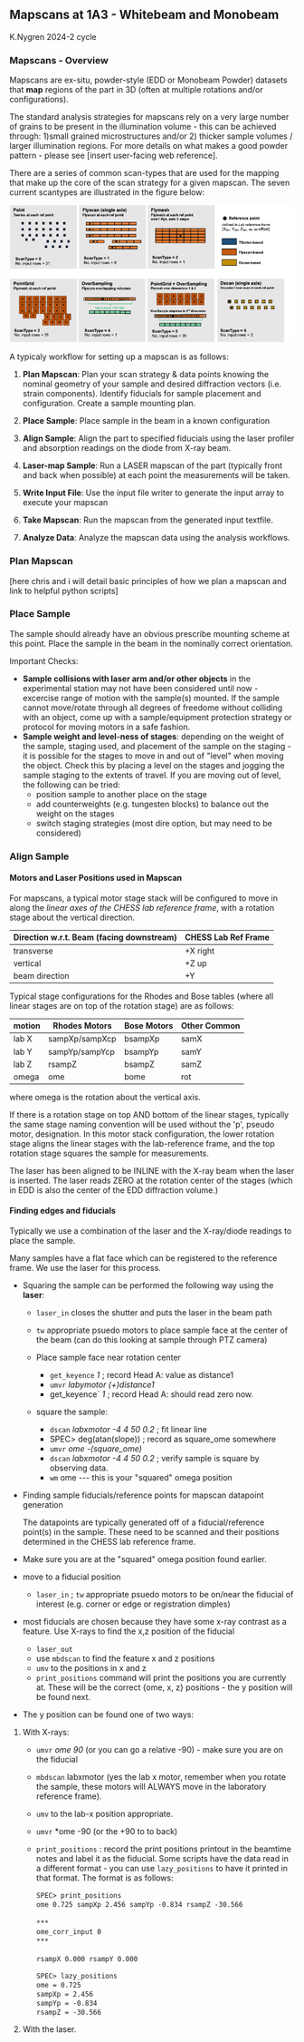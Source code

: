 ## Mapscans at 1A3 - Whitebeam and Monobeam

K.Nygren 2024-2 cycle

### Mapscans - Overview

Mapscans are ex-situ, powder-style (EDD or Monobeam Powder) datasets that **map** regions of the part in 3D (often at multiple rotations and/or configurations). 

The standard analysis strategies for mapscans rely on a very large number of grains to be present in the illumination volume - this can be achieved through: 1)small grained microstructures and/or 2) thicker sample volumes / larger illumination regions. For more details on what makes a good powder pattern - please see [insert user-facing web reference]. 

There are a series of common scan-types that are used for the mapping that make up the core of the scan strategy for a given mapscan. The seven current scantypes are illustrated in the figure below: 

![scantype_image](./figures/scantypes.png)

A typicaly workflow for setting up a mapscan is as follows:

1. **Plan Mapscan**: Plan your scan strategy & data points knowing the nominal geometry of your sample and desired diffraction vectors (i.e. strain components). Identify fiducials for sample placement and configuration. Create a sample mounting plan. 

2. **Place Sample**: Place sample in the beam in a known configuration

3. **Align Sample**: Align the part to specified fiducials using the laser profiler and absorption readings on the diode from X-ray beam. 

4. **Laser-map Sample**: Run a LASER mapscan of the part (typically front and back when possible) at each point the measurements will be taken. 

5. **Write Input File**: Use the input file writer to generate the input array to execute your mapscan

6. **Take Mapscan**: Run the mapscan from the generated input textfile.  

7. **Analyze Data**: Analyze the mapscan data using the analysis workflows. 


### Plan Mapscan 

[here chris and i will detail basic principles of how we plan a mapscan and link to helpful python scripts]





### Place Sample

The sample should already have an obvious prescribe mounting scheme at this point. Place the sample in the beam in the nominally correct orientation. 

Important Checks: 
- **Sample collisions with laser arm and/or other objects** in the experimental station may not have been considered until now - excercise range of motion with the sample(s) mounted. If the sample cannot move/rotate through all degrees of freedome without colliding with an object, come up with a sample/equipment protection strategy or protocol for moving motors in a safe fashion. 
- **Sample weight and level-ness of stages**: depending on the weight of the sample, staging used, and placement of the sample on the staging - it is possible for the stages to move in and out of "level" when moving the object. Check this by placing a level on the stages and jogging the sample staging to the extents of travel. If you are moving out of level, the following can be tried:
    - position sample to another place on the stage
    - add counterweights (e.g. tungesten blocks) to balance out the weight on the stages
    - switch staging strategies (most dire option, but may need to be considered) 

### Align Sample 

#### Motors and Laser Positions used in Mapscan

For mapscans, a typical motor stage stack will be configured to move in along the *linear axes of the CHESS lab reference frame*, with a rotation stage about the vertical direction. 

| Direction w.r.t. Beam (facing downstream)| CHESS Lab Ref Frame | 
| --------------------- | ------------- | 
| transverse        | +X right  
| vertical          | +Z up    
| beam direction    | +Y      

Typical stage configurations for the Rhodes and Bose tables (where all linear stages are on top of the rotation stage) are as follows: 

| motion | Rhodes Motors | Bose Motors | Other Common |
|------ | ----- | ----- |-----|
| lab X | sampXp/sampXcp | bsampXp | samX
| lab Y | sampYp/sampYcp | bsampYp | samY
| lab Z | rsampZ         | bsampZ  | samZ
| omega | ome            | bome    | rot

where omega is the rotation about the vertical axis. 

If there is a rotation stage on top AND bottom of the linear stages, typically the same stage naming convention will be used without the 'p', pseudo motor, designation. In this motor stack configuration, the lower rotation stage aligns the linear stages with the lab-reference frame, and the top rotation stage squares the sample for measurements.  

The laser has been aligned to be INLINE with the X-ray beam when the laser is inserted. The laser reads ZERO at the rotation center of the stages (which in EDD is also the center of the EDD diffraction volume.)

#### Finding edges and fiducials

Typically we use a combination of the laser and the X-ray/diode readings to place the sample. 

Many samples have a flat face which can be registered to the reference frame. We use the laser for this process. 

- Squaring the sample can be performed the following way using the **laser**:
    - `laser_in` closes the shutter and puts the laser in the beam path 
    - `tw` appropriate psuedo motors to place sample face at the center of the beam (can do this looking at sample through PTZ camera)
    -   Place sample face near rotation center 
        - `get_keyence` *1* ; record Head A: value as distance1
        -  `umvr` *labymotor (+)distance1*
        -  get_keyence` *1* ; record Head A: should read zero now. 

    - square the sample: 
        - `dscan` *labxmotor -4 4 50 0.2* ; fit linear line
        - SPEC> deg(atan(slope)) ; record as square_ome somewhere
        - `umvr` *ome -(square_ome)*
        - `dscan` *labxmotor -4 4 50 0.2* ; verify sample is square by observing data. 
        - `wm` ome --- this is your "squared" omega position

- Finding sample fiducials/reference points for mapscan datapoint generation

    The datapoints are typically generated off of a fiducial/reference point(s) in the sample. These need to be scanned and their positions determined in the CHESS lab reference frame. 

- Make sure you are at the "squared" omega position found earlier. 

- move to a fiducial position
    - `laser_in` ; `tw` appropriate psuedo motors to be on/near the fiducial of interest (e.g. corner or edge or registration dimples)  
  
- most fiducials are chosen because they have some x-ray contrast as a feature. Use X-rays to find the x,z position of the fiducial

    - `laser_out` 
    - use `mbdscan` to find the feature x and z positions
    - `umv` to the positions in x and z
    - `print_positions` command will print the positions you are currently at. These will be the correct {ome, x, z} positions - the y position will be found next. 

- The y position can be found one of two ways: 

1. With X-rays:
    - `umvr` *ome 90* (or you can go a relative -90) - make sure you are on the fiducial 
    - `mbdscan` labxmotor (yes the lab x motor, remember when you rotate the sample, these motors will ALWAYS move in the laboratory reference frame). 
    - `umv` to the lab-x position appropriate. 
    - `umvr` *ome -90 (or the +90 to to back)
    - `print_positions` : record the print positions printout in the beamtime notes and label it as the fiducial. Some scripts have the data read in a different format - you can use `lazy_positions` to have it printed in that format. The format is as follows: 

        ~~~
        SPEC> print_positions
        ome 0.725 sampXp 2.456 sampYp -0.834 rsampZ -30.566

        ***
        ome_corr_input 0
        *** 

        rsampX 0.000 rsampY 0.000
        ~~~

        ~~~
        SPEC> lazy_positions
        ome = 0.725 
        sampXp = 2.456 
        sampYp = -0.834 
        rsampZ = -30.566
        ~~~

2. With the laser. 
